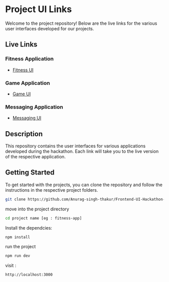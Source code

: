 # Project UI Links

Welcome to the project repository! Below are the live links for the various user interfaces developed for our projects.

## Live Links

### Fitness Application
- [Fitness UI](https://frontend-ui-hackathon-2025.vercel.app/)

### Game Application
- [Game UI](https://frontend-ui-hackathon-2025-c2i8.vercel.app/)

### Messaging Application
- [Messaging UI](https://frontend-ui-hackathon-2025-va4a.vercel.app/)

## Description

This repository contains the user interfaces for various applications developed during the hackathon. Each link will take you to the live version of the respective application.

## Getting Started

To get started with the projects, you can clone the repository and follow the instructions in the respective project folders.

```bash
git clone https://github.com/Anurag-singh-thakur/Frontend-UI-Hackathon-2025.git
```
move into the project directory

```bash
cd project name [eg : fitness-app]
```
Install the dependcies:

```bash
npm install
```
run the project

```bash
npm run dev
```
visit : 

```bash
http://localhost:3000
```
